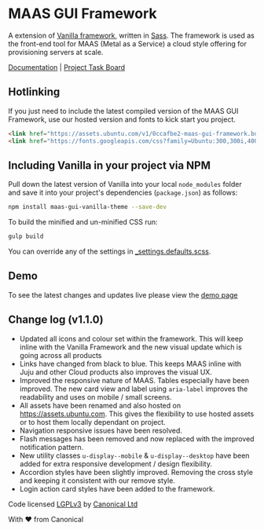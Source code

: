 # MAAS GUI Framework

A extension of [Vanilla framework](https://github.com/ubuntudesign/vanilla-framework), written in [Sass](http://sass-lang.com/). The framework is used as the front-end tool for MAAS (Metal as a Service) a cloud style offering for provisioning servers at scale.

[Documentation](http://ubuntudesign.github.io/maas-gui-vanilla-theme/) |
[Project Task Board](https://github.com/ubuntudesign/maas-gui-vanilla-theme/projects)

## Hotlinking

If you just need to include the latest compiled version of the MAAS GUI Framework, use our hosted version and fonts to kick start you project.

``` html
<link href="https://assets.ubuntu.com/v1/0ccafbe2-maas-gui-framework.build-1.1.0.min.css"rel="stylesheet" type="text/css" media="screen">
<link href="https://fonts.googleapis.com/css?family=Ubuntu:300,300i,400,400i,500,500i,700,700i" rel="stylesheet">
```


## Including Vanilla in your project via NPM

Pull down the latest version of Vanilla into your local `node_modules` folder
and save it into your project's dependencies (`package.json`) as follows:

``` bash
npm install maas-gui-vanilla-theme --save-dev
```

To build the minified and un-minified CSS run:

``` bash
gulp build
```

You can override any of the settings in [_settings.defaults.scss](scss/_settings.defaults.scss).

## Demo

To see the latest changes and updates live please view the [demo page](http://ubuntudesign.github.io/maas-gui-vanilla-theme/)

## Change log (v1.1.0)

- Updated all icons and colour set within the framework. This will keep inline with the Vanilla Framework and the new visual update which is going across all products
- Links have changed from black to blue. This keeps MAAS inline with Juju and other Cloud products also improves the visual UX.
- Improved the responsive nature of MAAS. Tables especially have been improved. The new card view and label using ```aria-label``` improves the readability and uses on mobile / small screens.
- All assets have been renamed and also hosted on https://assets.ubuntu.com. This gives the flexibility to use hosted assets or to host them locally dependant on project.
- Navigation responsive issues have been resolved.
- Flash messages has been removed and now replaced with the improved notification pattern.
- New utility classes ```u-display--mobile``` & ```u-display--desktop``` have been added for extra responsive development / design flexibility.
- Accordion styles have been slightly improved. Removing the cross style and keeping it consistent with our remove style.
- Login action card styles have been added to the framework.

Code licensed [LGPLv3](http://opensource.org/licenses/lgpl-3.0.html) by [Canonical Ltd](http://www.canonical.com/)

With ♥ from Canonical

